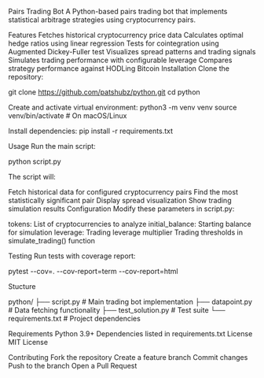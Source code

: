 Pairs Trading Bot
A Python-based pairs trading bot that implements statistical arbitrage strategies using cryptocurrency pairs.

Features
Fetches historical cryptocurrency price data
Calculates optimal hedge ratios using linear regression
Tests for cointegration using Augmented Dickey-Fuller test
Visualizes spread patterns and trading signals
Simulates trading performance with configurable leverage
Compares strategy performance against HODLing Bitcoin
Installation
Clone the repository:

git clone https://github.com/patshubz/python.git
cd python

Create and activate virtual environment:
python3 -m venv venv
source venv/bin/activate  # On macOS/Linux

Install dependencies:
pip install -r requirements.txt

Usage
Run the main script:

python script.py

The script will:

Fetch historical data for configured cryptocurrency pairs
Find the most statistically significant pair
Display spread visualization
Show trading simulation results
Configuration
Modify these parameters in script.py:

tokens: List of cryptocurrencies to analyze
initial_balance: Starting balance for simulation
leverage: Trading leverage multiplier
Trading thresholds in simulate_trading() function

Testing
Run tests with coverage report:

pytest --cov=. --cov-report=term --cov-report=html

Stucture

python/
├── script.py          # Main trading bot implementation
├── datapoint.py       # Data fetching functionality
├── test_solution.py   # Test suite
└── requirements.txt   # Project dependencies

Requirements
Python 3.9+
Dependencies listed in requirements.txt
License
MIT License

Contributing
Fork the repository
Create a feature branch
Commit changes
Push to the branch
Open a Pull Request

